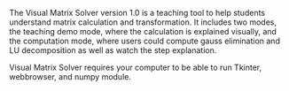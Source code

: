 The Visual Matrix Solver version 1.0 is a teaching tool to help students understand matrix calculation and transformation. It includes two modes, the teaching demo mode, where the calculation is explained visually, and the computation mode, where users could compute gauss elimination and LU decomposition as well as watch the step explanation.

Visual Matrix Solver requires your computer to be able to run Tkinter, webbrowser, and numpy module.  
